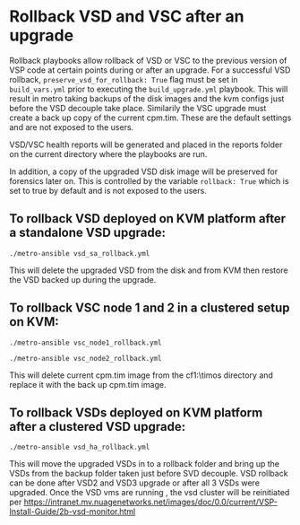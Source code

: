 # Rollback VSD and VSC after an upgrade

Rollback playbooks allow rollback of VSD or VSC to the previous version of VSP code at certain points during or after an upgrade. For a successful VSD rollback, `preserve_vsd_for_rollback: True` flag must be set in `build_vars.yml` prior to executing the `build_upgrade.yml` playbook. This will result in metro taking backups of the disk images and the kvm configs just before the VSD decouple take place. Similarily the VSC upgrade must create a back up copy of the current cpm.tim. These are the default settings and are not exposed to the users. 

VSD/VSC health reports will be generated and placed in the reports folder on the current directory where the playbooks are run.

In addition, a copy of the upgraded VSD disk image will be preserved for forensics later on. This is controlled by the variable `rollback: True` which is set to true by default and is not exposed to the users.

## To rollback VSD deployed on KVM platform after a standalone VSD upgrade:

`./metro-ansible vsd_sa_rollback.yml`

This will delete the upgraded VSD from the disk and from KVM then restore the VSD backed up during the upgrade.

## To rollback VSC node 1 and 2 in a clustered setup on KVM:
`./metro-ansible vsc_node1_rollback.yml`

`./metro-ansible vsc_node2_rollback.yml`

This will delete current cpm.tim image from the cf1:\timos directory and replace it with the back up cpm.tim image.

## To rollback VSDs deployed on KVM platform after a clustered VSD upgrade:

`./metro-ansible vsd_ha_rollback.yml`

This will move the upgraded VSDs in to a rollback folder and bring up the VSDs from the backup folder taken just before SVD decouple. VSD rollback can be done after VSD2 and VSD3 upgrade or after all 3 VSDs were upgraded. Once the VSD vms are running , the vsd cluster will be reinitiated per https://intranet.mv.nuagenetworks.net/images/doc/0.0/current/VSP-Install-Guide/2b-vsd-monitor.html 
